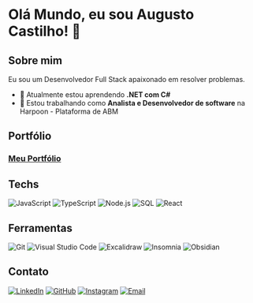 # Olá Mundo, eu sou Augusto Castilho! 👋

## Sobre mim

Eu sou um Desenvolvedor Full Stack apaixonado em resolver problemas.

- 🌱 Atualmente estou aprendendo **.NET com C#**
- 🔭 Estou trabalhando como **Analista e Desenvolvedor de software** na Harpoon - Plataforma de ABM

## Portfólio

### [Meu Portfólio](https://castilhoborges.github.io/my-portfolio/)


## Techs

![JavaScript](https://img.shields.io/badge/JavaScript-F7DF1E?style=for-the-badge&logo=javascript&logoColor=black)
![TypeScript](https://img.shields.io/badge/TypeScript-3178C6?style=for-the-badge&logo=typescript&logoColor=white)
![Node.js](https://img.shields.io/badge/Node.js-339933?style=for-the-badge&logo=nodedotjs&logoColor=white)
![SQL](https://img.shields.io/badge/PostgreSQL-4169E1?style=for-the-badge&logo=postgresql&logoColor=white)
![React](https://img.shields.io/badge/React-20232A?style=for-the-badge&logo=react&logoColor=61DAFB)

## Ferramentas 

![Git](https://img.shields.io/badge/Git-F05032?style=for-the-badge&logo=git&logoColor=white)
![Visual Studio Code](https://img.shields.io/badge/Visual_Studio_Code-0078D4?style=for-the-badge&logo=visualstudiocode&logoColor=white)
![Excalidraw](https://img.shields.io/badge/Excalidraw-5865F2?style=for-the-badge&logo=excalidraw&logoColor=white)
![Insomnia](https://img.shields.io/badge/Insomnia-4000BF?style=for-the-badge&logo=insomnia&logoColor=white)
![Obsidian](https://img.shields.io/badge/Obsidian-483699?style=for-the-badge&logo=obsidian&logoColor=white)

## Contato

[![LinkedIn](https://img.shields.io/badge/LinkedIn-0077B5?style=for-the-badge&logo=linkedin&logoColor=white)](https://www.linkedin.com/in/augusto-castilho-borges-5ab5a0297/)
[![GitHub](https://img.shields.io/badge/GitHub-100000?style=for-the-badge&logo=github&logoColor=white)](https://github.com/CastilhoBorges)
[![Instagram](https://img.shields.io/badge/Instagram-E4405F?style=for-the-badge&logo=instagram&logoColor=white)](https://www.instagram.com/augustocastilho_/)
[![Email](https://img.shields.io/badge/Email-D14836?style=for-the-badge&logo=gmail&logoColor=white)](mailto:augustocastilhoborges21@gmail.com)
